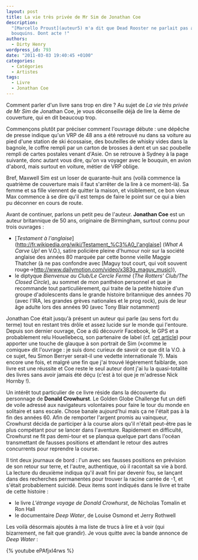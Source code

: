 ```yaml
---
layout: post
title: La vie très privée de Mr Sim de Jonathan Coe
description:
  "[Marcello Proust](auteur5) m'a dit que Dead Rooster ne parlait pas assez de
  bouquins. Dont acte !"
authors:
  - Dirty Henry
wordpress_id: 793
date: "2011-03-03 19:40:45 +0100"
categories:
  - Catégories
  - Artistes
tags:
  - Livre
  - Jonathan Coe
---
```


Comment parler d'un livre sans trop en dire ? Au sujet de _La vie très privée de
Mr Sim_ de Jonathan Coe, je vous déconseille déjà de lire la 4ème de couverture,
qui en dit beaucoup trop.

Commençons plutôt par préciser comment l'ouvrage débute : une dépêche de presse
indique qu'un VRP de 48 ans a été retrouvé nu dans sa voiture au pied d'une
station de ski écossaise, des bouteilles de whisky vides dans la bagnole, le
coffre rempli par un carton de brosses à dent et un sac poubelle rempli de
cartes postales venant d'Asie. On se retrouve à Sydney à la page suivante, donc
autant vous dire, qu'on va voyager avec le bouquin, en avion d'abord, mais
surtout en voiture, métier de VRP oblige.

Bref, Maxwell Sim est un loser de quarante-huit ans (voilà commence la quatrième
de couverture mais il faut s'arrêter de la lire à ce moment-là). Sa femme et sa
fille viennent de quitter la maison, et visiblement, ce bon vieux Max commence à
se dire qu'il est temps de faire le point sur ce qui a bien pu déconner en cours
de route.

Avant de continuer, parlons un petit peu de l'auteur. **Jonathan Coe** est un
auteur britannique de 50 ans, originaire de Birmingham, surtout connu pour trois
ouvrages :

- [*Testament à
  l'anglaise*](http://fr.wikipedia.org/wiki/Testament_%C3%A0_l'anglaise] (_What
  A Carve Up!_ en V.O.), satire policière pleine d'humour noir sur la société
  anglaise des années 80 marquée par cette bonne vieille Maggie Thatcher (à ne
  pas confondre avec [Maguy tout court, qui voit souvent
  rouge->http://www.dailymotion.com/video/x383g_maguy_music)),
- le diptyque _Bienvenue au Club/Le Cercle Fermé_ (_The Rotters' Club/The Closed
  Circle_), au sommet de mon panthéon personnel et que je recommande tout
  particulièrement, qui traite de la petite histoire d'un groupe d'adolescents
  dans le grande histoire britannique des années 70 (avec l'IRA, les grandes
  grèves nationales et le prog rock), puis de leur âge adulte lors des années 90
  (avec Tony Blair notamment)

Jonathan Coe était jusqu'à présent un auteur qui parle (au sens fort du terme)
tout en restant très drôle et assez lucide sur le monde qui l'entoure. Depuis
son dernier ouvrage, Coe a dû découvrir Facebook, le GPS et a probablement relu
Houellebecq, son partenaire de label (cf. [cet article](223)) pour apporter une
touche de glauque à son portrait de Sim («comme le comique» dit l'ouvrage : je
suis donc curieux de savoir ce que dit la V.O. à ce sujet, feu Simon Berryer
serait-il une vedette internationale ?). Mais encore une fois, et malgré une fin
que j'ai trouvé légèrement faiblarde, son livre est une réussite et Coe reste le
seul auteur dont j'ai lu la quasi-totalité des livres sans avoir jamais été déçu
(c'est à toi que je m'adresse Nick Hornby !).

Un intérêt tout particulier de ce livre réside dans la découverte du personnage
de **Donald Crowhurst**. Le Golden Globe Challenge fut un défi de voile adressé
aux navigateurs volontaires pour faire le tour du monde en solitaire et sans
escale. Chose banale aujourd'hui mais ça ne l'était pas à la fin des années 60.
Afin de remporter l'argent promis au vainqueur, Crowhurst décida de participer à
la course alors qu'il n'était peut-être pas le plus compétant pour se lancer
dans l'aventure. Rapidement en difficulté, Crowhurst ne fit pas demi-tour et se
planqua quelque part dans l'océan transmettant de fausses positions et attendant
le retour des autres concurrents pour reprendre la course.

Il tint deux journaux de bord : l'un avec ses fausses positions en prévision de
son retour sur terre, et l'autre, authentique, où il racontait sa vie à bord. La
lecture du deuxième indiqua qu'il avait fini par devenir fou, se lançant dans
des recherches permanentes pour trouver la racine carrée de -1, et s'était
probablement suicidé. Deux items sont indiqués dans le livre et traite de cette
histoire :

- le livre _L'étrange voyage de Donald Crowhurst_, de Nicholas Tomalin et Ron
  Hall
- le documentaire _Deep Water_, de Louise Osmond et Jerry Rothwell

Les voilà désormais ajoutés à ma liste de trucs à lire et à voir (qui
bizarrement, ne fait que grandir). Je vous quitte avec la bande annonce de _Deep
Water_ :

{% youtube ePAfjxI4rws %}
